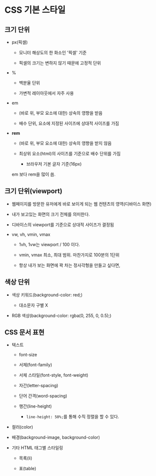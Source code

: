 # CSS 기본 스타일

## 크기 단위

- px(픽셀)

    - 모니터 해상도의 한 화소인 '픽셀' 기준

    - 픽셀의 크기는 변하지 않기 때문에 고정적 단위

- %

    - 백분율 단위

    - 가변적 레이아웃에서 자주 사용

- em

    - (바로 위, 부모 요소에 대한) 상속의 영향을 받음

    - 배수 단위, 요소에 지정된 사이즈에 상대적 사이즈를 가짐

- **rem**

    - (바로 위, 부모 요소에 대한) 상속의 영향을 받지 않음

    - 최상위 요소(html)의 사이즈를 기준으로 배수 단위를 가짐

        - 브라우저 기본 글자 기준(16px)

    em 보다 rem을 많이 씀.

## 크기 단위(viewport)

- 웹페이지를 방문한 유저에게 바로 보이게 되는 웹 컨텐츠의 영역(디바이스 화면)

- 내가 보고있는 화면의 크기 전체를 의미한다.

- 디바이스의 viewport를 기준으로 상대적 사이즈가 결정됨

- vw, vh, vmin, vmax

    - 1vh, 1vw는 viewport / 100 이다.

    - vmin, vmax 최소, 최대 범위. 마찬가지로 100분의 1단위

    - 항상 내가 보는 화면에 꽉 차는 정사각형을 만들고 싶다면,

## 색상 단위

- 색상 키워드(background-color: red;)

    - 대소문자 구별 X

- RGB 색상(background-color: rgba(0, 255, 0, 0.5);)

## CSS 문서 표현

- 텍스트

    - font-size

    - 서체(font-family)

    - 서체 스타일(font-style, font-weight)

    - 자간(letter-spacing)

    - 단어 간격(word-spacing)

    - 행간(line-height)

        - `line-height: 50%;`를 통해 수직 정렬을 할 수 있다. 

- 컬러(color)

- 배경(background-image, background-color)

- 기타 HTML 태그별 스타일링

    - 목록(li)

    - 표(table)